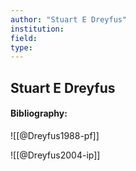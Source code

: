 ```yaml
---
author: "Stuart E Dreyfus"
institution:
field:
type:
---
```


## Stuart E Dreyfus
#### Bibliography:

![[@Dreyfus1988-pf]]

![[@Dreyfus2004-ip]]